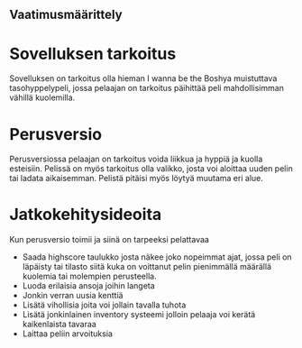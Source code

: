 ## Vaatimusmäärittely
# Sovelluksen tarkoitus
Sovelluksen on tarkoitus olla hieman I wanna be the Boshya muistuttava tasohyppelypeli, jossa pelaajan on tarkoitus päihittää peli mahdollisimman vähillä kuolemilla.

# Perusversio
Perusversiossa pelaajan on tarkoitus voida liikkua ja hyppiä ja kuolla esteisiin.
Pelissä on myös tarkoitus olla valikko, josta voi aloittaa uuden pelin tai ladata aikaisemman.
Pelistä pitäisi myös löytyä muutama eri alue.

# Jatkokehitysideoita
Kun perusversio toimii ja siinä on tarpeeksi pelattavaa
* Saada highscore taulukko josta näkee joko nopeimmat ajat, jossa peli on läpäisty tai tilasto siitä kuka on voittanut pelin pienimmällä määrällä kuolemia tai molempien perusteella.
* Luoda erilaisia ansoja joihin langeta
* Jonkin verran uusia kenttiä
* Lisätä vihollisia joita voi jollain tavalla tuhota
* Lisätä jonkinlainen inventory systeemi jolloin pelaaja voi kerätä kaikenlaista tavaraa
* Laittaa peliin arvoituksia
